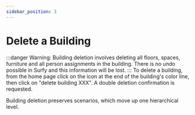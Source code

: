 ```yaml
---
sidebar_position: 3
---
```


# Delete a Building

:::danger Warning: 
Building deletion involves deleting all floors, spaces, furniture and all person assignments in the building. There is no undo possible in Surfy and this information will be lost.
:::
To delete a building, from the home page click on the icon at the end of the building's color line, then click on "delete building XXX". A double deletion confirmation is requested.

Building deletion preserves scenarios, which move up one hierarchical level.
